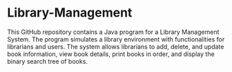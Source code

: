 # Library-Management
This GitHub repository contains a Java program for a Library Management System. The program simulates a library environment with functionalities for librarians and users. The system allows librarians to add, delete, and update book information, view book details, print books in order, and display the binary search tree of books. 
